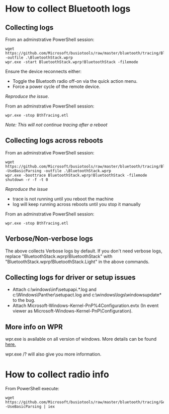 # How to collect Bluetooth logs

## Collecting logs
From an adminstrative PowerShell session:
    
    wget https://github.com/Microsoft/busiotools/raw/master/bluetooth/tracing/BluetoothStack.wprp -outfile .\BluetoothStack.wprp
    wpr.exe -start BluetoothStack.wprp!BluetoothStack -filemode

Ensure the device reconnects either:

* Toggle the Bluetooth radio off-on via the quick action menu.
* Force a power cycle of the remote device.
    
*Reproduce the issue.*

From an adminstrative PowerShell session:
   
    wpr.exe -stop BthTracing.etl

*Note: This will not continue tracing after a reboot*

## Collecting logs across reboots
From an adminstrative PowerShell session:
    
    wget https://github.com/Microsoft/busiotools/raw/master/bluetooth/tracing/BluetoothStack.wprp -UseBasicParsing -outfile .\BluetoothStack.wprp
    wpr.exe -boottrace BluetoothStack.wprp!BluetoothStack -filemode
    shutdown -r -f -t 0
  
*Reproduce the issue*
- trace is not running until you reboot the machine
- log will keep running across reboots until you stop it manually

From an adminstrative PowerShell session:
   
    wpr.exe -stop BthTracing.etl

## Verbose/Non-verbose logs
The above collects Verbose logs by default. If you don't need verbose logs, replace "BluetoothStack.wprp!BluetoothStack" with "BluetoothStack.wprp!BluetoothStack.Light" in the above commands.

## Collecting logs for driver or setup issues
* Attach c:\windows\inf\setupapi.*.log and c:\Windows\Panther\setupact.log and c:\windows\logs\windowsupdate\* to the bug.
* Attach Microsoft-Windows-Kernel-PnP%4Configuration.evtx (In event viewer as Microsoft-Windows-Kernel-PnP\Configuration).

## More info on WPR
wpr.exe is available on all version of windows. More details can be found [here.](https://docs.microsoft.com/en-us/previous-versions/windows/it-pro/windows-8.1-and-8/hh448229%28v%3dwin.10%29)

wpr.exe /? will also give you more information.

# How to collect radio info

From PowerShell execute: 
  
    wget https://github.com/Microsoft/busiotools/raw/master/bluetooth/tracing/GetBluetoothRadioInfo.ps1 -UseBasicParsing | iex

